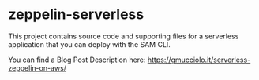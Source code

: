 # zeppelin-serverless

This project contains source code and supporting files for a serverless application that you can deploy with the SAM CLI. 

You can find a Blog Post Description here: https://gmucciolo.it/serverless-zeppelin-on-aws/